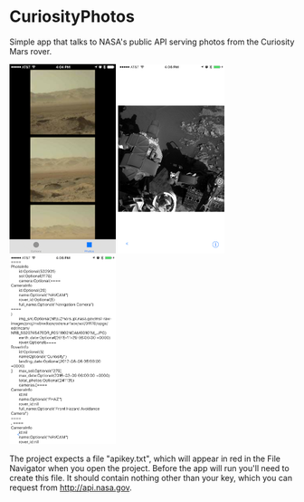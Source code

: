 # CuriosityPhotos
Simple app that talks to NASA's public API serving photos from the Curiosity Mars rover.

<img src="https://raw.githubusercontent.com/cruinh/CuriosityPhotos/master/Screenshots/IMG_0522.png" alt="Curiosity photo #1" width="188" height="334">

<img src="https://raw.githubusercontent.com/cruinh/CuriosityPhotos/master/Screenshots/IMG_0523.png" alt="Curiosity photo #2" width="188" height="334">

<img src="https://raw.githubusercontent.com/cruinh/CuriosityPhotos/master/Screenshots/IMG_0524.png" alt="Curiosity JSON response" width="188" height="334">

The project expects a file "apikey.txt", which will appear in red in the File Navigator when you open the project.  Before the app will run you'll need to create this file.  It should contain nothing other than your key, which you can request from http://api.nasa.gov.